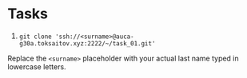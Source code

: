 # Tasks

1. `git clone 'ssh://<surname>@auca-g30a.toksaitov.xyz:2222/~/task_01.git'`

Replace the `<surname>` placeholder with your actual last name typed in lowercase letters.


